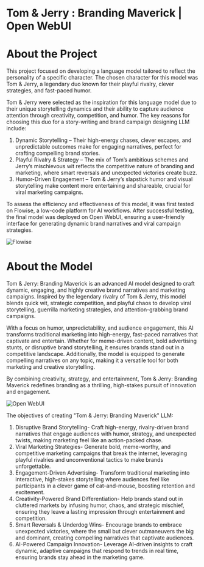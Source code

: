 # Tom & Jerry : Branding Maverick | Open WebUI




<h1>About the Project</h1>

This project focused on developing a language model tailored to reflect the personality of a specific character. The chosen character for this model was Tom & Jerry, a legendary duo known for their playful rivalry, clever strategies, and fast-paced humor.

Tom & Jerry were selected as the inspiration for this language model due to their unique storytelling dynamics and their ability to capture audience attention through creativity, competition, and humor. The key reasons for choosing this duo for a story-writing and brand campaign designing LLM include:
<ol>
<li>Dynamic Storytelling – Their high-energy chases, clever escapes, and unpredictable outcomes make for engaging narratives, perfect for crafting compelling brand stories.</li>
<li>Playful Rivalry & Strategy – The mix of Tom’s ambitious schemes and Jerry’s mischievous wit reflects the competitive nature of branding and marketing, where smart reversals and unexpected victories create buzz.</li>
<li>Humor-Driven Engagement – Tom & Jerry’s slapstick humor and visual storytelling make content more entertaining and shareable, crucial for viral marketing campaigns.</li>
</ol>

To assess the efficiency and effectiveness of this model, it was first tested on Flowise, a low-code platform for AI workflows. After successful testing, the final model was deployed on Open WebUI, ensuring a user-friendly interface for generating dynamic brand narratives and viral campaign strategies.

![Flowise](https://github.com/user-attachments/assets/42ebec24-6983-49b2-9684-1ce6745624f4)




<h1>About the Model</h1>

Tom & Jerry: Branding Maverick is an advanced AI model designed to craft dynamic, engaging, and highly creative brand narratives and marketing campaigns. Inspired by the legendary rivalry of Tom & Jerry, this model blends quick wit, strategic competition, and playful chaos to develop viral storytelling, guerrilla marketing strategies, and attention-grabbing brand campaigns.

With a focus on humor, unpredictability, and audience engagement, this AI transforms traditional marketing into high-energy, fast-paced narratives that captivate and entertain. Whether for meme-driven content, bold advertising stunts, or disruptive brand storytelling, it ensures brands stand out in a competitive landscape. Additionally, the model is equipped to generate compelling narratives on any topic, making it a versatile tool for both marketing and creative storytelling.

By combining creativity, strategy, and entertainment, Tom & Jerry: Branding Maverick redefines branding as a thrilling, high-stakes pursuit of innovation and engagement.

![Open WebUI](https://github.com/user-attachments/assets/4135108b-7a24-43bf-aa84-ff3e18cee370)

The objectives of creating "Tom & Jerry: Branding Maverick" LLM:
<ol>
<li>Disruptive Brand Storytelling- Craft high-energy, rivalry-driven brand narratives that engage audiences with humor, strategy, and unexpected twists, making marketing feel like an action-packed chase.</li>
<li>Viral Marketing Strategies- Generate bold, meme-worthy, and competitive marketing campaigns that break the internet, leveraging playful rivalries and unconventional tactics to make brands unforgettable.</li>
<li>Engagement-Driven Advertising- Transform traditional marketing into interactive, high-stakes storytelling where audiences feel like participants in a clever game of cat-and-mouse, boosting retention and excitement.</li>
<li>Creativity-Powered Brand Differentiation- Help brands stand out in cluttered markets by infusing humor, chaos, and strategic mischief, ensuring they leave a lasting impression through entertainment and competition.</li>
<li>Smart Reversals & Underdog Wins- Encourage brands to embrace unexpected victories, where the small but clever outmaneuvers the big and dominant, creating compelling narratives that captivate audiences.</li>
<li>AI-Powered Campaign Innovation- Leverage AI-driven insights to craft dynamic, adaptive campaigns that respond to trends in real time, ensuring brands stay ahead in the marketing game.</li>
</ol>
